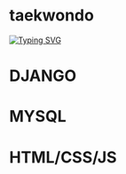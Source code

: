 # taekwondo
[![Typing SVG](https://readme-typing-svg.herokuapp.com?color=%2336BCF7&lines=Website+for+Taekwodo-ITF+Federation )](https://git.io/typing-svg)

# DJANGO
# MYSQL
# HTML/CSS/JS
